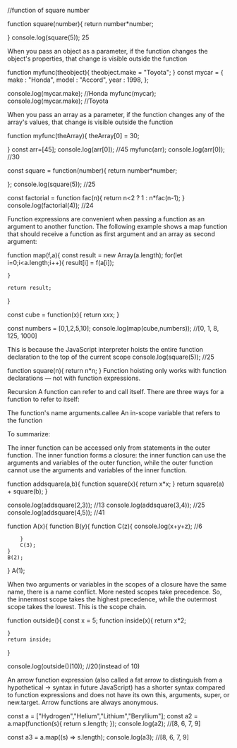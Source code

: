 //function of square number

function square(number){
    return number*number;

}
console.log(square(5));
25

When you pass an object as a parameter, if the function changes the object's properties, that change is visible outside the function

function myfunc(theobject){
    theobject.make = "Toyota";
}
const mycar = {
    make : "Honda",
    model : "Accord",
    year : 1998,
};

console.log(mycar.make);  //Honda
myfunc(mycar);
console.log(mycar.make); //Toyota

 When you pass an array as a parameter, if the function changes any of the array's values, that change is visible outside the function

function myfunc(theArray){
    theArray[0] = 30;

}
const arr=[45];
console.log(arr[0]);  //45
myfunc(arr);
console.log(arr[0]);  //30

<!-- Function Expression -->
const square = function(number){
    return number*number;

};
console.log(square(5));  //25

const factorial = function fac(n){
    return n<2 ? 1 : n*fac(n-1);
}
console.log(factorial(4));  //24

Function expressions are convenient when passing a function as an argument to another function. The following example shows a map function that should receive a function as first argument and an array as second argument:

function map(f,a){
    const result = new Array(a.length);
    for(let i=0;i<a.length;i++){
        result[i] = f(a[i]);

    }

    return result;

}

const cube = function(x){
    return x*x*x;
}

const numbers = [0,1,2,5,10];
console.log(map(cube,numbers));  //[0, 1, 8, 125, 1000]

<!-- functoin hoisting -->
This is because the JavaScript interpreter hoists the entire function declaration to the top of the current scope
console.log(square(5));  //25

function square(n){
    return n*n;
}
Function hoisting only works with function declarations — not with function expressions.

Recursion
A function can refer to and call itself. There are three ways for a function to refer to itself:

The function's name
arguments.callee
An in-scope variable that refers to the function

<!-- Nested Function -->
To summarize:

The inner function can be accessed only from statements in the outer function.
The inner function forms a closure: the inner function can use the arguments and variables of the outer function, while the outer function cannot use the arguments and variables of the inner function.

function addsquare(a,b){
    function square(x){
        return x*x;
    }
    return square(a) + square(b);
}

console.log(addsquare(2,3));  //13
console.log(addsquare(3,4));  //25
console.log(addsquare(4,5));  //41

<!-- Multiple Nested functions -->
function A(x){
    function B(y){
        function C(z){
            console.log(x+y+z);  //6

        }
        C(3);
    }
    B(2);
}
A(1);  


<!-- Name Conflict -->
When two arguments or variables in the scopes of a closure have the same name, there is a name conflict. More nested scopes take precedence. So, the innermost scope takes the highest precedence, while the outermost scope takes the lowest. This is the scope chain.

function outside(){
    const x = 5;
    function inside(x){
        return x*2;

    }
    return inside;
}

console.log(outside()(10));  //20(instead of 10)

<!-- Arrow Function -->
An arrow function expression (also called a fat arrow to distinguish from a hypothetical -> syntax in future JavaScript) has a shorter syntax compared to function expressions and does not have its own this, arguments, super, or new.target. Arrow functions are always anonymous.


const a = ["Hydrogen","Helium","Lithium","Beryllium"];
const a2 = a.map(function(s){
    return s.length;
});
console.log(a2);  //[8, 6, 7, 9]

const a3 = a.map((s) => s.length);
console.log(a3);  //[8, 6, 7, 9]


